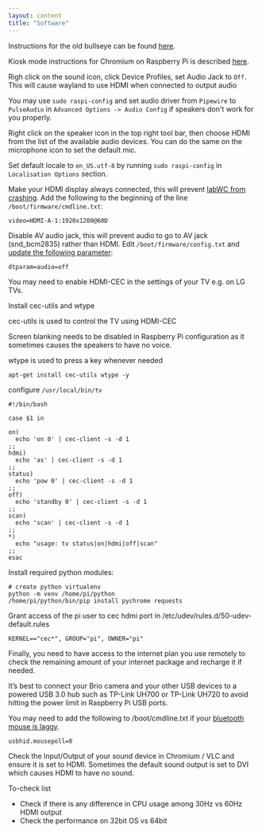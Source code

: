 ```yaml
---
layout: content
title: "Software"
---
```

Instructions for the old bullseye can be found [here](/software-bullseye). 

Kiosk mode instructions for Chromium on Raspberry Pi is described [here](https://www.raspberrypi.com/tutorials/how-to-use-a-raspberry-pi-in-kiosk-mode/).

Righ click on the sound icon, click Device Profiles, set Audio Jack to `Off`. This will cause wayland to use HDMI when connected to output audio

You may use `sudo raspi-config` and set audio driver from `Pipewire` to `PulseAudio` in `Advanced Options -> Audio Config` if speakers don't work for you properly.

Right click on the speaker icon in the top right tool bar, then choose HDMI from the list of the available audio devices. You can do the same on the microphone icon to set the default mic. 

Set default locale to `en_US.utf-8` by running `sudo raspi-config` in `Localisation Options` section.

Make your HDMI display always connected, this will prevent [labWC from crashing](https://forums.raspberrypi.com/viewtopic.php?t=328439#p1969811). Add the following to the beginning of the line `/boot/firmware/cmdline.txt`:

```
video=HDMI-A-1:1920x1200@60D
```

Disable AV audio jack, this will prevent audio to go to AV jack (snd_bcm2835) rather than HDMI. Edit `/boot/firmware/config.txt` and [update the following parameter](https://www.raspberrypi.com/documentation/computers/config_txt.html#file-format):
```
dtparam=audio=off
```

You may need to enable HDMI-CEC in the settings of your TV e.g. on LG TVs.

Install cec-utils and wtype

cec-utils is used to control the TV using HDMI-CEC

Screen blanking needs to be disabled in Raspberry Pi configuration as it sometimes causes the speakers to have no voice.

wtype is used to press a key whenever needed

```
apt-get install cec-utils wtype -y
```

configure `/usr/local/bin/tv`

```
#!/bin/bash

case $1 in

on)
  echo 'on 0' | cec-client -s -d 1
;;
hdmi)
  echo 'as' | cec-client -s -d 1
;;
status)
  echo 'pow 0' | cec-client -s -d 1
;;
off)
  echo 'standby 0' | cec-client -s -d 1
;;
scan)
  echo 'scan' | cec-client -s -d 1
;;
*)
  echo "usage: tv status|on|hdmi|off|scan"
;;
esac
```
Install required python modules:

```
# create python virtualenv
python -m venv /home/pi/python
/home/pi/python/bin/pip install pychrome requests
```

Grant access of the pi user to cec hdmi port in /etc/udev/rules.d/50-udev-default.rules

```
KERNEL=="cec*", GROUP="pi", OWNER="pi"
```

Finally, you need to have access to the internet plan you use remotely to check the remaining amount of your internet package and recharge it if needed.

It’s best to connect your Brio camera and your other USB devices to a powered USB 3.0 hub such as TP-Link UH700 or TP-Link UH720 to avoid hitting the power limit in Raspberry Pi USB ports.

You may need to add the following to /boot/cmdline.txt if your [bluetooth mouse is laggy](https://forums.raspberrypi.com/viewtopic.php?t=84999#p600742).


```
usbhid.mousepoll=0
```

Check the Input/Output of your sound device in Chromium / VLC and ensure it is set to HDMI. Sometimes the default sound output is set to DVI which causes HDMI to have no sound.

To-check list

- Check if there is any difference in CPU usage among 30Hz vs 60Hz HDMI output
- Check the performance on 32bit OS vs 64bit
